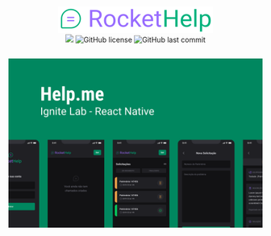 <div align="center">
  <a href="https://move-next-delta.vercel.app/"><img title="Help.me" src="./src/assets/logo_secondary.svg" /></a>
</div>
<div align="center">
  <img src="https://img.shields.io/badge/React-Native-00875F" />
  
  <img alt="GitHub license" src="https://img.shields.io/github/license/myguelangello/help.me?color=00875F" />
  
  <img alt="GitHub last commit" src="https://img.shields.io/github/last-commit/myguelangello/help.me?color=00875F">
</div>
<div align="center">
  <h2>
    <img alt="Move-it" title="move.it" src="./src/assets//Capa.svg" />
  </h2>
</div>
